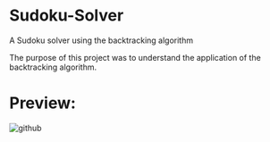 # Sudoku-Solver
A Sudoku solver using the backtracking algorithm 

The purpose of this project was to understand the application of the backtracking algorithm.

# Preview:

![github](https://media.giphy.com/media/eLXTejuuSoOUgcQMmT/giphy.gif)
